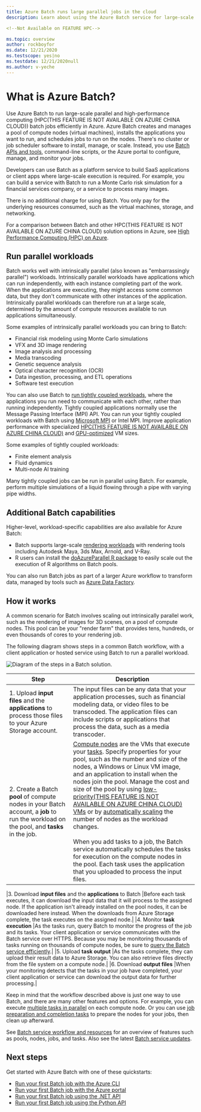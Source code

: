 ```yaml
---
title: Azure Batch runs large parallel jobs in the cloud
description: Learn about using the Azure Batch service for large-scale parallel and HPC(THIS FEATURE IS NOT AVAILABLE ON AZURE CHINA CLOUD) workloads

<!--Not Available on FEATURE HPC-->

ms.topic: overview
author: rockboyfor
ms.date: 12/21/2020
ms.testscope: yes|no
ms.testdate: 12/21/2020null
ms.author: v-yeche
---
```


# What is Azure Batch?

Use Azure Batch to run large-scale parallel and high-performance computing (HPC(THIS FEATURE IS NOT AVAILABLE ON AZURE CHINA CLOUD)) batch jobs efficiently in Azure. Azure Batch creates and manages a pool of compute nodes (virtual machines), installs the applications you want to run, and schedules jobs to run on the nodes. There's no cluster or job scheduler software to install, manage, or scale. Instead, you use [Batch APIs and tools](batch-apis-tools.md), command-line scripts, or the Azure portal to configure, manage, and monitor your jobs.

<!--Not Available on FEATURE HPC-->


Developers can use Batch as a platform service to build SaaS applications or client apps where large-scale execution is required. For example, you can build a service with Batch to run a Monte Carlo risk simulation for a financial services company, or a service to process many images.

There is no additional charge for using Batch. You only pay for the underlying resources consumed, such as the virtual machines, storage, and networking.

For a comparison between Batch and other HPC(THIS FEATURE IS NOT AVAILABLE ON AZURE CHINA CLOUD) solution options in Azure, see [High Performance Computing (HPC) on Azure](https://docs.azure.cn/azure/architecture/topics/high-performance-computing/).

<!--Not Available on FEATURE HPC-->


## Run parallel workloads

Batch works well with intrinsically parallel (also known as "embarrassingly parallel") workloads. Intrinsically parallel workloads have applications which can run independently, with each instance completing part of the work. When the applications are executing, they might access some common data, but they don't communicate with other instances of the application. Intrinsically parallel workloads can therefore run at a large scale, determined by the amount of compute resources available to run applications simultaneously.

Some examples of intrinsically parallel workloads you can bring to Batch:

- Financial risk modeling using Monte Carlo simulations
- VFX and 3D image rendering
- Image analysis and processing
- Media transcoding
- Genetic sequence analysis
- Optical character recognition (OCR)
- Data ingestion, processing, and ETL operations
- Software test execution

You can also use Batch to [run tightly coupled workloads](batch-mpi.md), where the applications you run need to communicate with each other, rather than running independently. Tightly coupled applications normally use the Message Passing Interface (MPI) API. You can run your tightly coupled workloads with Batch using [Microsoft MPI](https://docs.microsoft.com/message-passing-interface/microsoft-mpi) or Intel MPI. Improve application performance with specialized [HPC(THIS FEATURE IS NOT AVAILABLE ON AZURE CHINA CLOUD)](../virtual-machines/sizes-hpc.md) and [GPU-optimized](../virtual-machines/sizes-gpu.md) VM sizes.

<!--Not Available on FEATURE HPC-->


Some examples of tightly coupled workloads:

- Finite element analysis
- Fluid dynamics
- Multi-node AI training

Many tightly coupled jobs can be run in parallel using Batch. For example, perform multiple simulations of a liquid flowing through a pipe with varying pipe widths.

## Additional Batch capabilities

Higher-level, workload-specific capabilities are also available for Azure Batch:

- Batch supports large-scale [rendering workloads](batch-rendering-service.md) with rendering tools including Autodesk Maya, 3ds Max, Arnold, and V-Ray. 
- R users can install the [doAzureParallel R package](https://github.com/Azure/doAzureParallel) to easily scale out the execution of R algorithms on Batch pools.

You can also run Batch jobs as part of a larger Azure workflow to transform data, managed by tools such as [Azure Data Factory](../data-factory/transform-data-using-dotnet-custom-activity.md).

## How it works

A common scenario for Batch involves scaling out intrinsically parallel work, such as the rendering of images for 3D scenes, on a pool of compute nodes. This pool can be your "render farm" that provides tens, hundreds, or even thousands of cores to your rendering job.

The following diagram shows steps in a common Batch workflow, with a client application or hosted service using Batch to run a parallel workload.

![Diagram of the steps in a Batch solution.](./media/batch-technical-overview/tech_overview_03.png)

|Step  |Description  |
|---------|---------|
|1. Upload **input files** and the **applications** to process those files to your Azure Storage account.     |The input files can be any data that your application processes, such as financial modeling data, or video files to be transcoded. The application files can include scripts or applications that process the data, such as a media transcoder.|
|2. Create a Batch **pool** of compute nodes in your Batch account, a **job** to run the workload on the pool, and **tasks** in the job.     | [Compute nodes](nodes-and-pools.md) are the VMs that execute your [tasks](jobs-and-tasks.md). Specify properties for your pool, such as the number and size of the nodes, a Windows or Linux VM image, and an application to install when the nodes join the pool. Manage the cost and size of the pool by using [low-priority(THIS FEATURE IS NOT AVAILABLE ON AZURE CHINA CLOUD) VMs](batch-low-pri-vms.md) or by [automatically scaling](batch-automatic-scaling.md) the number of nodes as the workload changes. <br/><br/>When you add tasks to a job, the Batch service automatically schedules the tasks for execution on the compute nodes in the pool. Each task uses the application that you uploaded to process the input files. |

<!--Not Available on FEATURE low-priority-->

|3. Download **input files** and the **applications** to Batch     |Before each task executes, it can download the input data that it will process to the assigned node. If the application isn't already installed on the pool nodes, it can be downloaded here instead. When the downloads from Azure Storage complete, the task executes on the assigned node.|
|4. Monitor **task execution** |As the tasks run, query Batch to monitor the progress of the job and its tasks. Your client application or service communicates with the Batch service over HTTPS. Because you may be monitoring thousands of tasks running on thousands of compute nodes, be sure to [query the Batch service efficiently](batch-efficient-list-queries.md).|
|5. Upload **task output** |As the tasks complete, they can upload their result data to Azure Storage. You can also retrieve files directly from the file system on a compute node.|
|6. Download **output files** |When your monitoring detects that the tasks in your job have completed, your client application or service can download the output data for further processing.|

Keep in mind that the workflow described above is just one way to use Batch, and there are many other features and options. For example, you can execute [multiple tasks in parallel](batch-parallel-node-tasks.md) on each compute node. Or you can use [job preparation and completion tasks](batch-job-prep-release.md) to prepare the nodes for your jobs, then clean up afterward.

See [Batch service workflow and resources](batch-service-workflow-features.md) for an overview of features such as pools, nodes, jobs, and tasks. Also see the latest [Batch service updates](https://www.azure.cn/updates/?product=batch).

## Next steps

Get started with Azure Batch with one of these quickstarts:
- [Run your first Batch job with the Azure CLI](quick-create-cli.md)
- [Run your first Batch job with the Azure portal](quick-create-portal.md)
- [Run your first Batch job using the .NET API](quick-run-dotnet.md)
- [Run your first Batch job using the Python API](quick-run-python.md)



<!-- Update_Description: new article about batch technical overview -->
<!--NEW.date: 12/21/2020-->